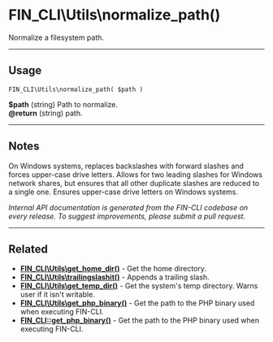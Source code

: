 # FIN_CLI\Utils\normalize_path()

Normalize a filesystem path.

***

## Usage

    FIN_CLI\Utils\normalize_path( $path )

<div>
<strong>$path</strong> (string) Path to normalize.<br />
<strong>@return</strong> (string) path.<br />
</div>


***

## Notes

On Windows systems, replaces backslashes with forward slashes
and forces upper-case drive letters.
Allows for two leading slashes for Windows network shares, but
ensures that all other duplicate slashes are reduced to a single one.
Ensures upper-case drive letters on Windows systems.


*Internal API documentation is generated from the FIN-CLI codebase on every release. To suggest improvements, please submit a pull request.*


***

## Related

<ul>



<li><strong><a href="https://make.wordpress.org/cli/handbook/internal-api/fin-cli-utils-get-home-dir/">FIN_CLI\Utils\get_home_dir()</a></strong> - Get the home directory.</li>


<li><strong><a href="https://make.wordpress.org/cli/handbook/internal-api/fin-cli-utils-trailingslashit/">FIN_CLI\Utils\trailingslashit()</a></strong> - Appends a trailing slash.</li>


<li><strong><a href="https://make.wordpress.org/cli/handbook/internal-api/fin-cli-utils-get-temp-dir/">FIN_CLI\Utils\get_temp_dir()</a></strong> - Get the system's temp directory. Warns user if it isn't writable.</li>


<li><strong><a href="https://make.wordpress.org/cli/handbook/internal-api/fin-cli-utils-get-php-binary/">FIN_CLI\Utils\get_php_binary()</a></strong> - Get the path to the PHP binary used when executing FIN-CLI.</li>


<li><strong><a href="https://make.wordpress.org/cli/handbook/internal-api/fin-cli-get-php-binary/">FIN_CLI::get_php_binary()</a></strong> - Get the path to the PHP binary used when executing FIN-CLI.</li>



</ul>


